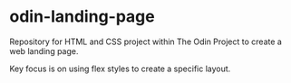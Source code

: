 # odin-landing-page

Repository for HTML and CSS project within The Odin Project to create a web landing page. 

Key focus is on using flex styles to create a specific layout.
